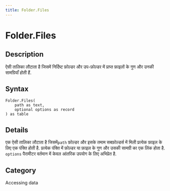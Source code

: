 ```yaml
---
title: Folder.Files
---
```


# Folder.Files


## Description

ऐसी तालिका लौटाता है जिसमें निर्दिष्ट फ़ोल्डर और उप-फ़ोल्डर में प्राप्त फ़ाइलों के गुण और उनकी सामग्रियाँ होती हैं.


## Syntax

```powerquery
Folder.Files(
    path as text,
    optional options as record
) as table
```


## Details

एक ऐसी तालिका लौटाता है जिसमें<code>path</code> फ़ोल्डर और इसके तमाम सबफ़ोल्डर्स में मिली प्रत्येक फ़ाइल के लिए एक पंक्ति होती है. प्रत्येक पंक्ति में फ़ोल्डर या फ़ाइल के गुण और उसकी सामग्री का एक लिंक होता है. <code>options</code> पैरामीटर वर्तमान में केवल आंतरिक उपयोग के लिए अभिप्रेत है.



## Category
Accessing data

